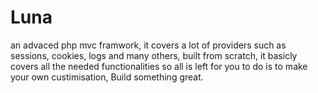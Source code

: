 # Luna
an advaced php mvc framwork, it covers a lot of providers such as sessions, cookies, logs and many others, built from scratch, it basicly covers all the needed functionalities so all is left for you to do is to make your own custimisation, Build something great.
